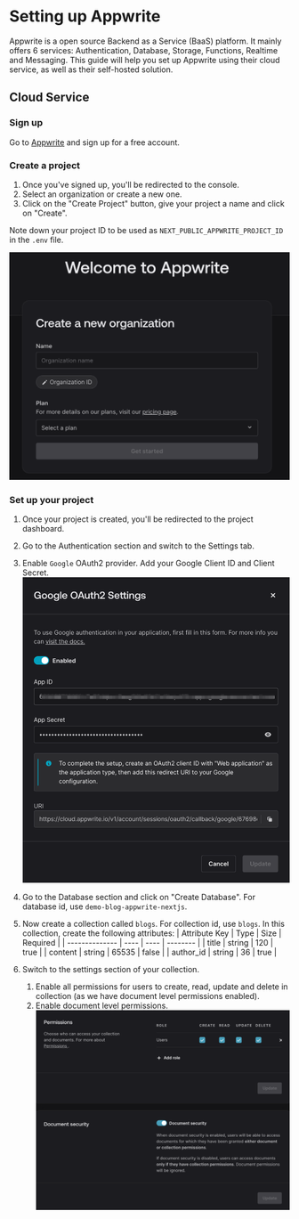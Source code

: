 # Setting up Appwrite

Appwrite is a open source Backend as a Service (BaaS) platform. It mainly offers 6 services: Authentication, Database, Storage, Functions, Realtime and Messaging. This guide will help you set up Appwrite using their cloud service, as well as their self-hosted solution.

## Cloud Service

### Sign up

Go to [Appwrite](https://appwrite.io/) and sign up for a free account.

### Create a project

1. Once you've signed up, you'll be redirected to the console.
2. Select an organization or create a new one.
3. Click on the "Create Project" button, give your project a name and click on "Create".

Note down your project ID to be used as `NEXT_PUBLIC_APPWRITE_PROJECT_ID` in the `.env` file.

![Create Organization](./images/create-organization.png)

### Set up your project

1. Once your project is created, you'll be redirected to the project dashboard.
2. Go to the Authentication section and switch to the Settings tab.
3. Enable `Google` OAuth2 provider. Add your Google Client ID and Client Secret.
   ![Google OAuth2](./images/google-oauth2.png)

4. Go to the Database section and click on "Create Database". For database id, use `demo-blog-appwrite-nextjs`.
5. Now create a collection called `blogs`. For collection id, use `blogs`.
   In this collection, create the following attributes:
   | Attribute Key | Type | Size | Required |
   | -------------- | ---- | ---- | -------- |
   | title | string | 120 | true |
   | content | string | 65535 | false |
   | author_id | string | 36 | true |
6. Switch to the settings section of your collection.
   1. Enable all permissions for users to create, read, update and delete in collection (as we have document level permissions enabled).
   2. Enable document level permissions.
      ![Collection Settings](./images/collection-settings.png)
